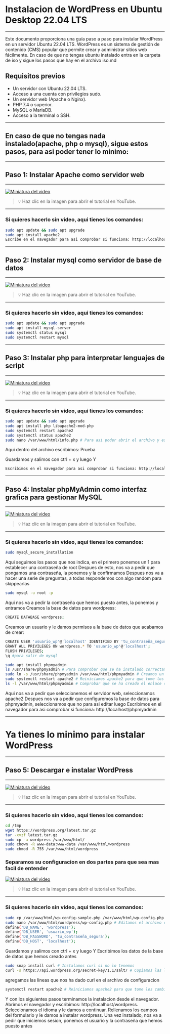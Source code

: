 
# Instalacion de WordPress en Ubuntu Desktop 22.04 LTS

-------------------
Este documento proporciona una guía paso a paso para instalar WordPress en un servidor Ubuntu 22.04 LTS. WordPress es un sistema de gestión de contenido (CMS) popular que permite crear y administrar sitios web fácilmente.
En caso de que no tengas ubuntu instalado entra en la carpeta de iso y sigue los pasos que hay en el archivo iso.md

Requisitos previos
-------------------

- Un servidor con Ubuntu 22.04 LTS.
- Acceso a una cuenta con privilegios sudo.
- Un servidor web (Apache o Nginx).
- PHP 7.4 o superior.
- MySQL o MariaDB.
- Acceso a la terminal o SSH.

----------------------------
## En caso de que no tengas nada instalado(apache, php o mysql), sigue estos pasos, para asi poder tener lo minimo:
-----------------------------
## Paso 1: Instalar Apache como servidor web
-----------------------------

[![Miniatura del video](https://img.youtube.com/vi/OJctgGheJWM/0.jpg)](https://youtu.be/OJctgGheJWM)

> 💡 Haz clic en la imagen para abrir el tutorial en YouTube.

---

### Si quieres hacerlo sin video, aqui tienes los comandos:

```bash
sudo apt update && sudo apt upgrade 
sudo apt install apache2
Escribe en el navegador para asi comprobar si funciona: http://localhost
```

-----------------------------
## Paso 2: Instalar mysql como servidor de base de datos
-----------------------------


[![Miniatura del video](https://img.youtube.com/vi/TYBH9TrAVuQ/0.jpg)](https://youtu.be/TYBH9TrAVuQ)

> 💡 Haz clic en la imagen para abrir el tutorial en YouTube.

---

### Si quieres hacerlo sin video, aqui tienes los comandos:

```bash
sudo apt update && sudo apt upgrade 
sudo apt install mysql-server
sudo systemctl status mysql
sudo systemctl restart mysql
```
-----------------------------
## Paso 3: Instalar php para interpretar lenguajes de script
-----------------------------

[![Miniatura del video](https://img.youtube.com/vi/ynWNmDkDOHQ/0.jpg)](https://youtu.be/ynWNmDkDOHQ)

> 💡 Haz clic en la imagen para abrir el tutorial en YouTube.

---
### Si quieres hacerlo sin video, aqui tienes los comandos:

```bash
sudo apt update && sudo apt upgrade 
sudo apt install php libapache2-mod-php
sudo systemctl restart apache2
sudo systemctl status apache2
sudo nano /var/www/html/info.php # Para asi poder abrir el archivo y escribir 
```
Aqui dentro del archivo escribimos: Prueba<?php phpinfo();?> 

Guardamos y salimos con ctrl + x y luego Y
```bash
Escribimos en el navegador para asi comprobar si funciona: http://localhost/info.php
```


-----------------------------
## Paso 4: Instalar phpMyAdmin como interfaz grafica para gestionar MySQL
-----------------------------

[![Miniatura del video](https://img.youtube.com/vi/T_JIIF7DvOM/0.jpg)](https://youtu.be/T_JIIF7DvOM)


> 💡 Haz clic en la imagen para abrir el tutorial en YouTube.

---
### Si quieres hacerlo sin video, aqui tienes los comandos:
```bash
sudo mysql_secure_installation
```
Aqui seguimos los pasos que nos indica, en el primero ponemos un 1 para establecer una contraseña de root
Despues de esto, nos va a pedir que pongamos una contraseña, la ponemos y la confirmamos
Despues nos va a hacer una serie de preguntas, a todas respondemos con algo random para skippearlas

```bash
sudo mysql -u root -p
```

Aqui nos va a pedir la contraseña que hemos puesto antes, la ponemos y entramos
Creamos la base de datos para wordpress:

```bash
CREATE DATABASE wordpress;
```
Creamos un usuario y le damos permisos a la base de datos que acabamos de crear:
```bash
CREATE USER 'usuario_wp'@'localhost' IDENTIFIED BY 'tu_contraseña_segura';
GRANT ALL PRIVILEGES ON wordpress.* TO 'usuario_wp'@'localhost';
FLUSH PRIVILEGES;
\q #para salir de mysql
``` 

```bash
sudo apt install phpmyadmin
ls /usr/share/phpmyadmin # Para comprobar que se ha instalado correctamente
sudo ln -s /usr/share/phpmyadmin /var/www/html/phpmyadmin # Creamos un enlace simbolico para asi poder acceder desde el navegador
sudo systemctl restart apache2 # Reiniciamos apache2 para que tome los cambios
ls -l /var/www/html/phpmyadmin # Comprobar que se ha creado el enlace simbolico
``` 
Aqui nos va a pedir que seleccionemos el servidor web, seleccionamos apache2 
Despues nos va a pedir que configuremos la base de datos para phpmyadmin, seleccionamos que no para asi editar luego
Escribimos en el navegador para asi comprobar si funciona: http://localhost/phpmyadmin

-----------------------------
# Ya tienes lo minimo para instalar WordPress

-----------------------------
## Paso 5: Descargar e instalar WordPress
-----------------------------

[![Miniatura del video](https://img.youtube.com/vi/rCi40_MIWpc/0.jpg)](https://youtu.be/rCi40_MIWpc)

> 💡 Haz clic en la imagen para abrir el tutorial en YouTube.

---
### Si quieres hacerlo sin video, aqui tienes los comandos:
```bash
cd /tmp
wget https://wordpress.org/latest.tar.gz
tar -xvzf latest.tar.gz
sudo cp -a wordpress /var/www/html/
sudo chown -R www-data:www-data /var/www/html/wordpress
sudo chmod -R 755 /var/www/html/wordpress
```

### Separamos su configuracion en dos partes para que sea mas facil de entender

[![Miniatura del video](https://img.youtube.com/vi/NDX1tocnHxY/0.jpg)](https://youtu.be/NDX1tocnHxY)

> 💡 Haz clic en la imagen para abrir el tutorial en YouTube.

---
### Si quieres hacerlo sin video, aqui tienes los comandos:

```bash
sudo cp /var/www/html/wp-config-sample.php /var/www/html/wp-config.php
sudo nano /var/www/html/wordpress/wp-config.php # Editamos el archivo de configuracion
define('DB_NAME', 'wordpress');
define('DB_USER', 'usuario_wp');
define('DB_PASSWORD', 'tu_contraseña_segura');
define('DB_HOST', 'localhost');
```
Guardamos y salimos con ctrl + x y luego Y
Escribimos los datos de la base de datos que hemos creado antes
```bash
sudo snap install curl # Instalamos curl si no lo tenemos
curl -s https://api.wordpress.org/secret-key/1.1/salt/ # Copiamos las lineas que nos da y las pegamos en el archivo de configuracion, reemplazando las que ya hay
```
agregamos las lineas que nos ha dado curl en el archivo de configuracion
```bash
systemctl restart apache2 # Reiniciamos apache2 para que tome los cambios
```
Y con los siguientes pasos terminamos la instalacion desde el navegador.
Abrimos el navegador y escribimos: http://localhost/wordpress.
Seleccionamos el idioma y le damos a continuar.
Rellenamos los campos del formulario y le damos a instalar wordpress.
Una vez instalado, nos va a pedir que iniciemos sesion, ponemos el usuario y la contraseña que hemos puesto antes
```
